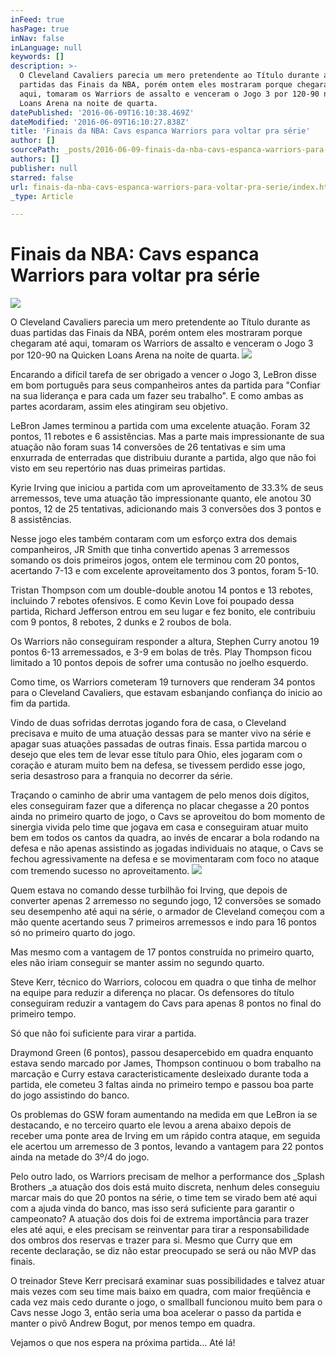 ```yaml
---
inFeed: true
hasPage: true
inNav: false
inLanguage: null
keywords: []
description: >-
  O Cleveland Cavaliers parecia um mero pretendente ao Título durante as duas
  partidas das Finais da NBA, porém ontem eles mostraram porque chegaram até
  aqui, tomaram os Warriors de assalto e venceram o Jogo 3 por 120-90 na Quicken
  Loans Arena na noite de quarta. 
datePublished: '2016-06-09T16:10:38.469Z'
dateModified: '2016-06-09T16:10:27.838Z'
title: 'Finais da NBA: Cavs espanca Warriors para voltar pra série'
author: []
sourcePath: _posts/2016-06-09-finais-da-nba-cavs-espanca-warriors-para-voltar-pra-serie.md
authors: []
publisher: null
starred: false
url: finais-da-nba-cavs-espanca-warriors-para-voltar-pra-serie/index.html
_type: Article

---
```

# Finais da NBA: Cavs espanca Warriors para voltar pra série
![](https://the-grid-user-content.s3-us-west-2.amazonaws.com/7d6945a4-69b8-48e5-870b-1a44653972a5.jpg)

O Cleveland Cavaliers parecia um mero pretendente ao Título durante as duas partidas das Finais da NBA, porém ontem eles mostraram porque chegaram até aqui, tomaram os Warriors de assalto e venceram o Jogo 3 por 120-90 na Quicken Loans Arena na noite de quarta.
![](https://the-grid-user-content.s3-us-west-2.amazonaws.com/f0f668f8-7ae0-4cd3-84ea-84c06332b632.jpg)

Encarando a difícil tarefa de ser obrigado a vencer o Jogo 3, LeBron disse em bom português para seus companheiros antes da partida para "Confiar na sua liderança e para cada um fazer seu trabalho". E como ambas as partes acordaram, assim eles atingiram seu objetivo.

LeBron James terminou a partida com uma excelente atuação. Foram 32 pontos, 11 rebotes e 6 assistências. Mas a parte mais impressionante de sua atuação não foram suas 14 conversões de 26 tentativas e sim uma enxurrada de enterradas que distribuiu durante a partida, algo que não foi visto em seu repertório nas duas primeiras partidas.

Kyrie Irving que iniciou a partida com um aproveitamento de 33.3% de seus arremessos, teve uma atuação tão impressionante quanto, ele anotou 30 pontos, 12 de 25 tentativas, adicionando mais 3 conversões dos 3 pontos e 8 assistências.

Nesse jogo eles também contaram com um esforço extra dos demais companheiros, JR Smith que tinha convertido apenas 3 arremessos somando os dois primeiros jogos, ontem ele terminou com 20 pontos, acertando 7-13 e com excelente aproveitamento dos 3 pontos, foram 5-10\.

Tristan Thompson com um double-double anotou 14 pontos e 13 rebotes, incluindo 7 rebotes ofensivos. E como Kevin Love foi poupado dessa partida, Richard Jefferson entrou em seu lugar e fez bonito, ele contribuiu com 9 pontos, 8 rebotes, 2 dunks e 2 roubos de bola.

Os Warriors não conseguiram responder a altura, Stephen Curry anotou 19 pontos 6-13 arremessados, e 3-9 em bolas de três. Play Thompson ficou limitado a 10 pontos depois de sofrer uma contusão no joelho esquerdo.

Como time, os Warriors cometeram 19 turnovers que renderam 34 pontos para o Cleveland Cavaliers, que estavam esbanjando confiança do inicio ao fim da partida.

Vindo de duas sofridas derrotas jogando fora de casa, o Cleveland precisava e muito de uma atuação dessas para se manter vivo na série e apagar suas atuações passadas de outras finais. Essa partida marcou o desejo que eles tem de levar esse título para Ohio, eles jogaram com o coração e aturam muito bem na defesa, se tivessem perdido esse jogo, seria desastroso para a franquia no decorrer da série.

Traçando o caminho de abrir uma vantagem de pelo menos dois dígitos, eles conseguiram fazer que a diferença no placar chegasse a 20 pontos ainda no primeiro quarto de jogo, o Cavs se aproveitou do bom momento de sinergia vivida pelo time que jogava em casa e conseguiram atuar muito bem em todos os cantos da quadra, ao invés de encarar a bola rodando na defesa e não apenas assistindo as jogadas individuais no ataque, o Cavs se fechou agressivamente na defesa e se movimentaram com foco no ataque com tremendo sucesso no aproveitamento.
![](https://the-grid-user-content.s3-us-west-2.amazonaws.com/1859c897-47b1-4d56-a1b1-28b7ddc49cd8.jpg)

Quem estava no comando desse turbilhão foi Irving, que depois de converter apenas 2 arremesso no segundo jogo, 12 conversões se somado seu desempenho até aqui na série, o armador de Cleveland começou com a mão quente acertando seus 7 primeiros arremessos e indo para 16 pontos só no primeiro quarto do jogo.

Mas mesmo com a vantagem de 17 pontos construída no primeiro quarto, eles não iriam conseguir se manter assim no segundo quarto.

Steve Kerr, técnico do Warriors, colocou em quadra o que tinha de melhor na equipe para reduzir a diferença no placar. Os defensores do título conseguiram reduzir a vantagem do Cavs para apenas 8 pontos no final do primeiro tempo.

Só que não foi suficiente para virar a partida.

Draymond Green (6 pontos), passou desapercebido em quadra enquanto estava sendo marcado por James, Thompson continuou o bom trabalho na marcação e Curry estava caracteristicamente desleixado durante toda a partida, ele cometeu 3 faltas ainda no primeiro tempo e passou boa parte do jogo assistindo do banco.

Os problemas do GSW foram aumentando na medida em que LeBron ia se destacando, e no terceiro quarto ele levou a arena abaixo depois de receber uma ponte area de Irving em um rápido contra ataque, em seguida ele acertou um arremesso de 3 pontos, levando a vantagem para 22 pontos ainda na metade do 3º/4 do jogo.

Pelo outro lado, os Warriors precisam de melhor a performance dos _Splash Brothers _a atuação dos dois está muito discreta, nenhum deles conseguiu marcar mais do que 20 pontos na série, o time tem se virado bem até aqui com a ajuda vinda do banco, mas isso será suficiente para garantir o campeonato? A atuação dos dois foi de extrema importância para trazer eles até aqui, e eles precisam se reinventar para tirar a responsabilidade dos ombros dos reservas e trazer para si. Mesmo que Curry que em recente declaração, se diz não estar preocupado se será ou não MVP das finais.

O treinador Steve Kerr precisará examinar suas possibilidades e talvez atuar mais vezes com seu time mais baixo em quadra, com maior freqüência e cada vez mais cedo durante o jogo, o smallball funcionou muito bem para o Cavs nesse Jogo 3, então seria uma boa acelerar o passo da partida e manter o pivô Andrew Bogut, por menos tempo em quadra.

Vejamos o que nos espera na próxima partida... Até lá!
